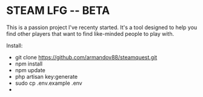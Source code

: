 # STEAM LFG -- BETA

This is a passion project I've recenty started. It's a tool designed to help you find other players that want to find like-minded people to play with.

Install:

- git clone https://github.com/armandov88/steamquest.git
- npm install
- npm update
- php artisan key:generate
- sudo cp .env.example .env 
- 